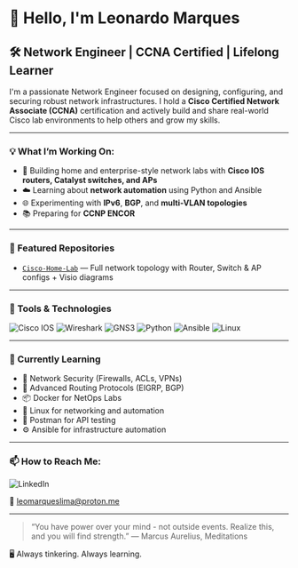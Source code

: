 # 👋 Hello, I'm Leonardo Marques

## 🛠️ Network Engineer | CCNA Certified | Lifelong Learner

I'm a passionate Network Engineer focused on designing, configuring, and securing robust network infrastructures. I hold a **Cisco Certified Network Associate (CCNA)** certification and actively build and share real-world Cisco lab environments to help others and grow my skills.

---

### 💡 What I’m Working On:
- 🔧 Building home and enterprise-style network labs with **Cisco IOS routers, Catalyst switches, and APs**
- ☁️ Learning about **network automation** using Python and Ansible
- 🌐 Experimenting with **IPv6**, **BGP**, and **multi-VLAN topologies**
- 📚 Preparing for **CCNP ENCOR**

---

### 📁 Featured Repositories
<!-- Replace these links with actual repos you create -->
- [`Cisco-Home-Lab`](https://github.com/leomarqueslima/ccnahomelab.git) — Full network topology with Router, Switch & AP configs + Visio diagrams

---

### 🧰 Tools & Technologies
![Cisco IOS](https://img.shields.io/badge/-Cisco%20IOS-0d1117?style=for-the-badge&logo=cisco&logoColor=white)
![Wireshark](https://img.shields.io/badge/-Wireshark-0d1117?style=for-the-badge&logo=wireshark&logoColor=blue)
![GNS3](https://img.shields.io/badge/-GNS3-0d1117?style=for-the-badge&logo=gns3&logoColor=orange)
![Python](https://img.shields.io/badge/-Python-0d1117?style=for-the-badge&logo=python)
![Ansible](https://img.shields.io/badge/-Ansible-0d1117?style=for-the-badge&logo=ansible)
![Linux](https://img.shields.io/badge/-Linux-0d1117?style=for-the-badge&logo=linux)

---

### 🌱 Currently Learning
- 🔐 Network Security (Firewalls, ACLs, VPNs)
- 🧠 Advanced Routing Protocols (EIGRP, BGP)
- 📦 Docker for NetOps Labs
- 🐧 Linux for networking and automation
- 🧪 Postman for API testing
- ⚙️ Ansible for infrastructure automation

---

### 📫 How to Reach Me:
![LinkedIn](www.linkedin.com/in/leonardo-marques-lima-network)  

📧 leomarqueslima@proton.me

---

> “You have power over your mind - not outside events. Realize this, and you will find strength.”
― Marcus Aurelius, Meditations 

🖥️ Always tinkering. Always learning.
